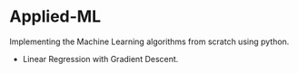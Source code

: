 # Applied-ML
Implementing the Machine Learning algorithms from scratch using python.

* Linear Regression with Gradient Descent.
